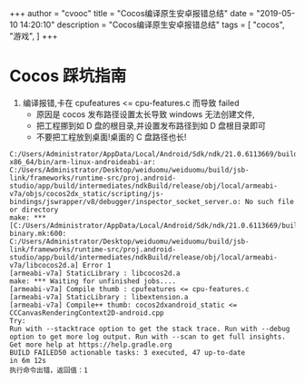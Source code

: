 +++
author = "cvooc"
title = "Cocos编译原生安卓报错总结"
date = "2019-05-10 14:20:10"
description = "Cocos编译原生安卓报错总结"
tags = [
    "cocos",
    "游戏",
]
+++

# Cocos 踩坑指南

1. 编译报错,卡在 cpufeatures <= cpu-features.c 而导致 failed
    - 原因是 cocos 发布路径设置太长导致 windows 无法创建文件,
    - 把工程挪到如 D 盘的根目录,并设置发布路径到如 D 盘根目录即可
    - 不要把工程放到桌面!桌面的 C 盘路径也长!

```shell
C:/Users/Administrator/AppData/Local/Android/Sdk/ndk/21.0.6113669/build//../toolchains/llvm/prebuilt/windows-x86_64/bin/arm-linux-androideabi-ar: C:/Users/Administrator/Desktop/weiduomu/weiduomu/build/jsb-link/frameworks/runtime-src/proj.android-studio/app/build/intermediates/ndkBuild/release/obj/local/armeabi-v7a/objs/cocos2dx_static/scripting/js-bindings/jswrapper/v8/debugger/inspector_socket_server.o: No such file or directory
make: *** [C:/Users/Administrator/AppData/Local/Android/Sdk/ndk/21.0.6113669/build//../build/core/build-binary.mk:600: C:/Users/Administrator/Desktop/weiduomu/weiduomu/build/jsb-link/frameworks/runtime-src/proj.android-studio/app/build/intermediates/ndkBuild/release/obj/local/armeabi-v7a/libcocos2d.a] Error 1
[armeabi-v7a] StaticLibrary : libcocos2d.a
make: *** Waiting for unfinished jobs....
[armeabi-v7a] Compile thumb : cpufeatures <= cpu-features.c
[armeabi-v7a] StaticLibrary : libextension.a
[armeabi-v7a] Compile++ thumb: cocos2dxandroid_static <= CCCanvasRenderingContext2D-android.cpp
Try:
Run with --stacktrace option to get the stack trace. Run with --debug option to get more log output. Run with --scan to get full insights.
Get more help at https://help.gradle.org
BUILD FAILED50 actionable tasks: 3 executed, 47 up-to-date
in 6m 12s
执行命令出错，返回值：1
```
